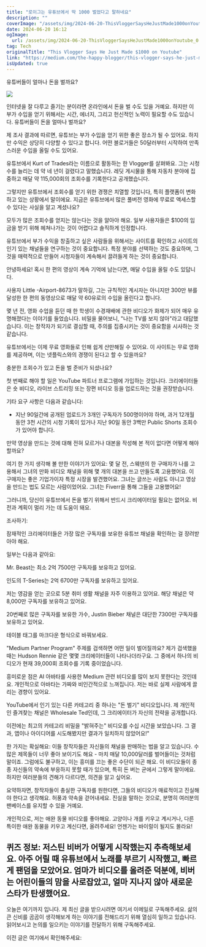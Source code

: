 ```yaml
---
title: "로이그는 유튜브에서 딱 1000 벌었다고 말하네요"
description: ""
coverImage: "/assets/img/2024-06-20-ThisVloggerSaysHeJustMade1000onYoutube_0.png"
date: 2024-06-20 16:12
ogImage:
  url: /assets/img/2024-06-20-ThisVloggerSaysHeJustMade1000onYoutube_0.png
tag: Tech
originalTitle: "This Vlogger Says He Just Made $1000 on Youtube"
link: "https://medium.com/the-happy-blogger/this-vlogger-says-he-just-made-1000-on-youtube-bb57162abd33"
isUpdated: true
---
```


유튜버들이 얼마나 돈을 벌까요?

<img src="/assets/img/2024-06-20-ThisVloggerSaysHeJustMade1000onYoutube_0.png" />

인터넷을 잘 다루고 즐기는 분이라면 온라인에서 돈을 벌 수도 있을 거예요. 하지만 이 부가 수입을 얻기 위해서는 시간, 에너지, 그리고 헌신적인 노력이 필요할 수도 있습니다. 유튜버들이 돈을 얼마나 벌까요?

제 조사 결과에 따르면, 유튜브는 부가 수입을 얻기 위한 좋은 장소가 될 수 있어요. 하지만 수익은 상당히 다양할 수 있다고 합니다. 어떤 블로거들은 50달러부터 시작하여 만족스러운 수입을 올릴 수도 있어요.

<!-- cozy-coder - 수평 -->

<ins class="adsbygoogle"
     style="display:block"
     data-ad-client="ca-pub-4877378276818686"
     data-ad-slot="1107185301"
     data-ad-format="auto"
     data-full-width-responsive="true"></ins>

<script>
     (adsbygoogle = window.adsbygoogle || []).push({});
</script>

유튜브에서 Kurt of Trades라는 이름으로 활동하는 한 Vlogger를 살펴봐요. 그는 시청수를 늘리는 데 약 네 년이 걸렸다고 말했습니다. 레딧 게시물을 통해 자동차 분야에 집중하고 매달 약 115,000회의 조회수를 기록한다고 공개했습니다.

그렇지만 유튜브에서 조회수를 얻기 위한 경쟁은 치열할 것입니다, 특히 플랫폼이 변화하고 있는 상황에서 말이에요. 지금은 유튜브에서 많은 풀버전 영화에 무료로 액세스할 수 있다는 사실을 알고 계셨나요?

모두가 많은 조회수를 얻지는 않는다는 것을 알아야 해요. 일부 사용자들은 $100의 임금을 받기 위해 헤쳐나가는 것이 어렵다고 솔직하게 인정합니다.

유튜브에서 부가 수익을 창출하고 싶은 사람들을 위해서는 사이트를 확인하고 사이트의 인기 있는 채널들을 연구하는 것이 중요합니다. 특정 분야를 선택하는 것도 중요하며, 그것을 매력적으로 만들어 시청자들이 계속해서 끌려들게 하는 것이 중요합니다.

<!-- cozy-coder - 수평 -->

<ins class="adsbygoogle"
     style="display:block"
     data-ad-client="ca-pub-4877378276818686"
     data-ad-slot="1107185301"
     data-ad-format="auto"
     data-full-width-responsive="true"></ins>

<script>
     (adsbygoogle = window.adsbygoogle || []).push({});
</script>

안녕하세요! 혹시 한 편의 영상이 계속 기억에 남는다면, 매달 수입을 올릴 수도 있답니다.

사용자 Little -Airport-8673가 말하길, 그는 규칙적인 게시자는 아니지만 300만 뷰를 달성한 한 편의 동영상으로 매달 약 60유로의 수입을 올린다고 합니다.

몇 년 전, 영화 수업을 듣던 때 한 학생이 수경재배에 관한 비디오가 화제가 되어 매우 유명해졌다는 이야기를 들었습니다. 비밀을 물어보니, "나는 TV를 보지 않아"라고 대답했습니다. 이는 창작자가 되기로 결심할 때, 주의를 집중시키는 것이 중요함을 시사하는 것 같습니다.

유튜브에서는 이제 무료 영화들로 인해 쉽게 산만해질 수 있어요. 이 사이트는 무료 영화를 제공하며, 이는 넷플릭스와의 경쟁이 된다고 할 수 있을까요?

<!-- cozy-coder - 수평 -->

<ins class="adsbygoogle"
     style="display:block"
     data-ad-client="ca-pub-4877378276818686"
     data-ad-slot="1107185301"
     data-ad-format="auto"
     data-full-width-responsive="true"></ins>

<script>
     (adsbygoogle = window.adsbygoogle || []).push({});
</script>

충분한 조회수가 있고 돈을 벌 준비가 되셨나요?

첫 번째로 해야 할 일은 YouTube 파트너 프로그램에 가입하는 것입니다. 크리에이터들은 숏 비디오, 라이브 스트리밍 또는 장편 비디오 등을 업로드하는 것을 권장받습니다.

기타 요구 사항은 다음과 같습니다:

- 지난 90일간에 공개된 업로드가 3개인 구독자가 500명이어야 하며, 과거 12개월 동안 3천 시간의 시청 기록이 있거나 지난 90일 동안 3백만 Public Shorts 조회수가 있어야 합니다.

<!-- cozy-coder - 수평 -->

<ins class="adsbygoogle"
     style="display:block"
     data-ad-client="ca-pub-4877378276818686"
     data-ad-slot="1107185301"
     data-ad-format="auto"
     data-full-width-responsive="true"></ins>

<script>
     (adsbygoogle = window.adsbygoogle || []).push({});
</script>

만약 영상을 만드는 것에 대해 전혀 모르거나 대본을 작성해 본 적이 없다면 어떻게 해야 할까요?

여기 한 가지 생각해 볼 만한 이야기가 있어요: 몇 달 전, 스웨덴의 한 구매자가 나를 고용해서 그녀의 만화 비디오 채널을 위해 몇 개의 대본을 쓰고 만들도록 고용했어요. 이 구매자는 좋은 기업가이자 특정 시장을 발견했어요. 그녀는 글쓰는 사람도 아니고 영상을 만드는 법도 모르는 사람이었어요. 그녀는 Fiverr을 통해 그들을 고용했어요!

<!-- cozy-coder - 수평 -->

<ins class="adsbygoogle"
     style="display:block"
     data-ad-client="ca-pub-4877378276818686"
     data-ad-slot="1107185301"
     data-ad-format="auto"
     data-full-width-responsive="true"></ins>

<script>
     (adsbygoogle = window.adsbygoogle || []).push({});
</script>

그러니까, 당신이 유튜브에서 돈을 벌기 위해서 반드시 크리에이터일 필요는 없어요. 비전과 계획이 멀리 가는 데 도움이 돼요.

조사하기:

잠재적인 크리에이터들은 가장 많은 구독자를 보유한 유튜브 채널을 확인하는 걸 장려받아야 해요.

일부는 다음과 같아요:

<!-- cozy-coder - 수평 -->

<ins class="adsbygoogle"
     style="display:block"
     data-ad-client="ca-pub-4877378276818686"
     data-ad-slot="1107185301"
     data-ad-format="auto"
     data-full-width-responsive="true"></ins>

<script>
     (adsbygoogle = window.adsbygoogle || []).push({});
</script>

Mr. Beast는 최소 2억 7500만 구독자를 보유하고 있어요.

인도의 T-Series는 2억 6700만 구독자를 보유하고 있어요.

저는 영감을 얻는 곳으로 5분 취미 생활 채널을 자주 이용하고 있어요. 해당 채널은 약 8,000만 구독자를 보유하고 있어요.

20번째로 많은 구독자를 보유한 가수, Justin Bieber 채널은 대단한 7300만 구독자를 보유하고 있어요.

<!-- cozy-coder - 수평 -->

<ins class="adsbygoogle"
     style="display:block"
     data-ad-client="ca-pub-4877378276818686"
     data-ad-slot="1107185301"
     data-ad-format="auto"
     data-full-width-responsive="true"></ins>

<script>
     (adsbygoogle = window.adsbygoogle || []).push({});
</script>

테이블 태그를 마크다운 형식으로 바꿔보세요.

<!-- cozy-coder - 수평 -->

<ins class="adsbygoogle"
     style="display:block"
     data-ad-client="ca-pub-4877378276818686"
     data-ad-slot="1107185301"
     data-ad-format="auto"
     data-full-width-responsive="true"></ins>

<script>
     (adsbygoogle = window.adsbygoogle || []).push({});
</script>

"Medium Partner Program" 주제를 검색하면 어떤 일이 벌어질까요? 제가 검색했을 때는 Hudson Rennie 같은 몇몇 크리에이터들이 나타나더라구요. 그 중에서 하나의 비디오가 현재 39,000회 조회수를 기록 중이었습니다.

흥미로운 점은 AI 아바타를 사용한 Medium 관련 비디오를 많이 보지 못한다는 것인데요. 개인적으로 아바타는 가짜와 비인간적으로 느껴집니다. 저는 바로 실제 사람에게 끌리는 경향이 있어요.

YouTube에서 인기 있는 다른 카테고리 중 하나는 "돈 벌기" 비디오입니다. 제 개인적인 즐겨찾는 채널은 Wholesale Ted인데, 그 크리에이터가 자신의 전략을 공개합니다.

이전에는 최고의 카테고리 비밀을 "밝혀주는" 비디오를 수십 시간을 보았습니다. 그 결과, 앱이나 아이디어를 시도해봤지만 결과가 일치하지 않았어요!"

<!-- cozy-coder - 수평 -->

<ins class="adsbygoogle"
     style="display:block"
     data-ad-client="ca-pub-4877378276818686"
     data-ad-slot="1107185301"
     data-ad-format="auto"
     data-full-width-responsive="true"></ins>

<script>
     (adsbygoogle = window.adsbygoogle || []).push({});
</script>

한 가지는 확실해요: 이들 창작자들은 자신들의 채널을 판매하는 법을 알고 있습니다. 수많은 제목들이 너무 좋아 보이기도 해요 - 마치 매달 10,000달러를 벌어들이는 것처럼 말이죠. 그럼에도 불구하고, 이는 흥미를 끄는 좋은 수단이 되곤 해요. 이 비디오들이 종종 자신들의 약속에 부응하지 못할 때가 있으며, 특히 돈 버는 균에서 그렇게 말이에요. 하지만 여러분들의 견해가 다르다면, 의견을 알고 싶어요.

요약하자면, 창작자들이 충실한 구독자를 원한다면, 그들의 비디오가 매료적이고 진실해야 한다고 생각해요. 허풍과 약속을 걷어내세요. 진실을 말하는 것으로, 분명히 여러분의 팬베이스를 유지할 수 있을 거예요.

개인적으로, 저는 애완 동물 비디오를 좋아해요. 고양이나 개를 키우고 계시거나, 다른 특이한 애완 동물을 키우고 계신다면, 올려주세요! 언젠가는 바이럴이 될지도 몰라요!

## 퀴즈 정보: 저스틴 비버가 어떻게 시작했는지 추측해보세요. 아주 어릴 때 유튜브에서 노래를 부르기 시작했고, 빠르게 팬덤을 모았어요. 엄마가 비디오를 올려준 덕분에, 비버는 어린이들의 맘을 사로잡았고, 얼마 지나지 않아 새로운 스타가 탄생했어요.

<!-- cozy-coder - 수평 -->

<ins class="adsbygoogle"
     style="display:block"
     data-ad-client="ca-pub-4877378276818686"
     data-ad-slot="1107185301"
     data-ad-format="auto"
     data-full-width-responsive="true"></ins>

<script>
     (adsbygoogle = window.adsbygoogle || []).push({});
</script>

오늘은 여기까지 입니다. 제 최신 글을 받으시려면 여기서 이메일로 구독해주세요. 삶의 큰 신비를 곰곰이 생각해보게 하는 이야기를 전해드리기 위해 열심히 일하고 있습니다. 읽어보시고 논의를 일으키는 이야기를 전달하기 위해 구독해주세요.

이전 글은 여기에서 확인해주세요:
